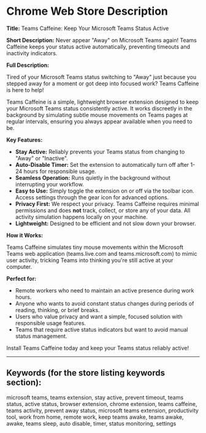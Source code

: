 # Chrome Web Store Description

**Title:** Teams Caffeine: Keep Your Microsoft Teams Status Active

**Short Description:** Never appear "Away" on Microsoft Teams again! Teams Caffeine keeps your status active automatically, preventing timeouts and inactivity indicators.

**Full Description:**

Tired of your Microsoft Teams status switching to "Away" just because you stepped away for a moment or got deep into focused work? Teams Caffeine is here to help!

Teams Caffeine is a simple, lightweight browser extension designed to keep your Microsoft Teams status consistently active. It works discreetly in the background by simulating subtle mouse movements on Teams pages at regular intervals, ensuring you always appear available when you need to be.

**Key Features:**

- **Stay Active:** Reliably prevents your Teams status from changing to "Away" or "Inactive".
- **Auto-Disable Timer:** Set the extension to automatically turn off after 1-24 hours for responsible usage.
- **Seamless Operation:** Runs quietly in the background without interrupting your workflow.
- **Easy to Use:** Simply toggle the extension on or off via the toolbar icon. Access settings through the gear icon for advanced options.
- **Privacy First:** We respect your privacy. Teams Caffeine requires minimal permissions and does **not** track, collect, or store any of your data. All activity simulation happens locally on your machine.
- **Lightweight:** Designed to be efficient and not slow down your browser.

**How it Works:**

Teams Caffeine simulates tiny mouse movements within the Microsoft Teams web application (teams.live.com and teams.microsoft.com) to mimic user activity, tricking Teams into thinking you're still active at your computer.

**Perfect for:**

- Remote workers who need to maintain an active presence during work hours.
- Anyone who wants to avoid constant status changes during periods of reading, thinking, or brief breaks.
- Users who value privacy and want a simple, focused solution with responsible usage features.
- Teams that require active status indicators but want to avoid manual status management.

Install Teams Caffeine today and keep your Teams status reliably active!

---

## Keywords (for the store listing keywords section):

microsoft teams, teams extension, stay active, prevent timeout, teams status, active status, browser extension, chrome extension, teams caffeine, teams activity, prevent away status, microsoft teams extension, productivity tool, work from home, remote work, keep teams awake, teams awake, awake, teams sleep, auto disable, timer, status monitoring, settings
